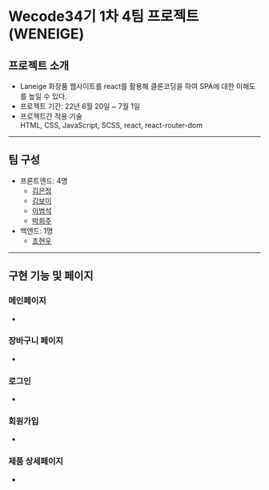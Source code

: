 # Wecode34기 1차 4팀 프로젝트(WENEIGE)

<!-- 데모영상 넣기 -->
<!-- ![Weneige Demo]() -->

## 프로젝트 소개

- Laneige 화장품 웹사이트를 react를 활용해 클론코딩을 하여 SPA에 대한 이해도를 높일 수 있다.
- 프로젝트 기간: 22년 6월 20일 ~ 7월 1일
- 프로젝트간 적용 기술<br>
  HTML, CSS, JavaScript, SCSS, react, react-router-dom

---

## 팀 구성

- 프론트엔드: 4명
  - [김은정](https://github.com/banhera)
  - [김보미](https://github.com/rlaqhalx)
  - [이범석](https://github.com/beomq)
  - [박희주](https://github.com/hjpark625)
- 백엔드: 1명
  - [조현우](https://github.com/HyeonWooJo)

---

## 구현 기능 및 페이지

### 메인페이지

-

### 장바구니 페이지

-

### 로그인

-

### 회원가입

-

### 제품 상세페이지

-
